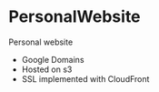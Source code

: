 # PersonalWebsite
Personal website

* Google Domains
* Hosted on s3
* SSL implemented with CloudFront
